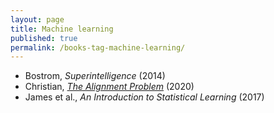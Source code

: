 ```yaml
---
layout: page
title: Machine learning
published: true
permalink: /books-tag-machine-learning/
---
```


* Bostrom, _Superintelligence_ (2014) 
* Christian, _<a id="christian-alignment-problem" class="internal-link" href="/christian-alignment-problem/">The Alignment Problem</a>_ (2020) 
* James et al., _An Introduction to Statistical Learning_ (2017) 
